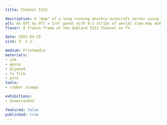 ```yaml
---
title: Channel 5212

description: A "map" of a long running anarhcy minecraft server using images of the world.
alt: An 8ft by 8ft x 3/4" panel with 9:2 strips of aerial view map and 3:4 labels of structures that occur within the minecraft server 2b2t.
flavor: A freeze frame of the Oakland 5212 Channel on TV.

date: 2022-04-25
size: 4' x 2'

medium: Printmedia
materials:
- ink
- gesso
- plywood
- tv film
- pins
tools:
- rubber stamps

exhibitions:
- Snowcrashed

featured: false
published: true
---
```

